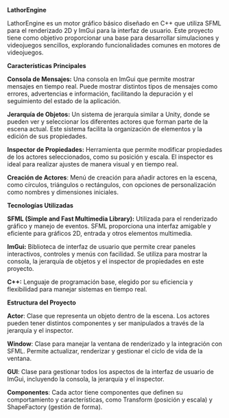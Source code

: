 **LathorEngine**

LathorEngine es un motor gráfico básico diseñado en C++ que utiliza SFML para el renderizado 2D y ImGui para la interfaz de usuario. Este proyecto tiene como objetivo proporcionar una base para desarrollar simulaciones y videojuegos sencillos, explorando funcionalidades comunes en motores de videojuegos.


**Características Principales**

**Consola de Mensajes:** Una consola en ImGui que permite mostrar mensajes en tiempo real. Puede mostrar distintos tipos de mensajes como errores, advertencias e información, facilitando la depuración y el seguimiento del estado de la aplicación.

**Jerarquía de Objetos:** Un sistema de jerarquía similar a Unity, donde se pueden ver y seleccionar los diferentes actores que forman parte de la escena actual. Este sistema facilita la organización de elementos y la edición de sus propiedades.

**Inspector de Propiedades:** Herramienta que permite modificar propiedades de los actores seleccionados, como su posición y escala. El inspector es ideal para realizar ajustes de manera visual y en tiempo real.

**Creación de Actores**: Menú de creación para añadir actores en la escena, como círculos, triángulos o rectángulos, con opciones de personalización como nombres y dimensiones iniciales.


**Tecnologías Utilizadas**

**SFML (Simple and Fast Multimedia Library):** Utilizada para el renderizado gráfico y manejo de eventos. SFML proporciona una interfaz amigable y eficiente para gráficos 2D, entrada y otros elementos multimedia.

**ImGui:** Biblioteca de interfaz de usuario que permite crear paneles interactivos, controles y menús con facilidad. Se utiliza para mostrar la consola, la jerarquía de objetos y el inspector de propiedades en este proyecto.

**C++:** Lenguaje de programación base, elegido por su eficiencia y flexibilidad para manejar sistemas en tiempo real.


**Estructura del Proyecto**

**Actor**: Clase que representa un objeto dentro de la escena. Los actores pueden tener distintos componentes y ser manipulados a través de la jerarquía y el inspector.

**Window**: Clase para manejar la ventana de renderizado y la integración con SFML. Permite actualizar, renderizar y gestionar el ciclo de vida de la ventana.

**GUI**: Clase para gestionar todos los aspectos de la interfaz de usuario de ImGui, incluyendo la consola, la jerarquía y el inspector.

**Componentes**: Cada actor tiene componentes que definen su comportamiento y características, como Transform (posición y escala) y ShapeFactory (gestión de forma).

